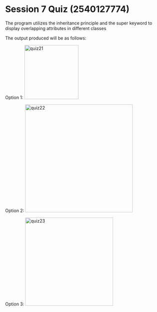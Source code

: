 # Session 7 Quiz (2540127774) 

The program utilizes the inheritance principle and the super keyword to display overlapping attributes in different classes

The output produced will be as follows:

Option 1:
<img width="173" alt="quiz21" src="https://user-images.githubusercontent.com/126550095/229835984-54dcd24f-5500-4e2d-8838-9b7aba1520d2.png">

Option 2:
<img width="345" alt="quiz22" src="https://user-images.githubusercontent.com/126550095/229836060-0808a19a-ed75-44da-ae6a-16558239e42c.png">

Option 3:
<img width="282" alt="quiz23" src="https://user-images.githubusercontent.com/126550095/229836091-e2ff2987-ec46-4323-8dd1-29692e2686e9.png">
